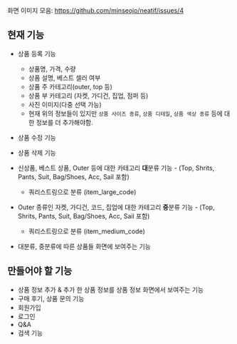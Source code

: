화면 이미지 모음: https://github.com/minseojo/neatif/issues/4

## 현재 기능
- 상품 등록 기능
  - 상품명, 가격, 수량
  - 상품 설명, 베스트 셀러 여부
  - 상품 주 카테고리(outer, top 등)
  - 상품 부 카테고리 (자켓, 가디건, 집업, 점퍼 등)
  - 사진 이미지(다중 선택 가능)
  - 현재 위의 정보들이 있지만 `상품 사이즈 종류`, `상품 디테일`, `상품 색상 종류` 등에 대한 정보를 더 추가해야함. 
- 상품 수정 기능
- 상품 삭제 기능

- 신상품, 베스트 상품, Outer 등에 대한 카테고리 **대**분류 기능 - (Top, Shrits, Pants, Suit, Bag/Shoes, Acc, Sail 포함)
  - 쿼리스트링으로 분류 (item_large_code)
- Outer 종류인 자켓, 가디건, 코드, 집업에 대한 카테고리 **중**분류 기능 - (Top, Shrits, Pants, Suit, Bag/Shoes, Acc, Sail 포함)
  - 쿼리스트링으로 분류 (item_medium_code)
- 대분류, 중분류에 따른 상품들 화면에 보여주는 기능

## 만들어야 할 기능
- 상품 정보 추가 & 추가 한 상품 정보를 상품 정보 화면에서 보여주는 기능
- 구매 후기, 상품 문의 기능 
- 회원가입
- 로그인
- Q&A
- 검색 기능
